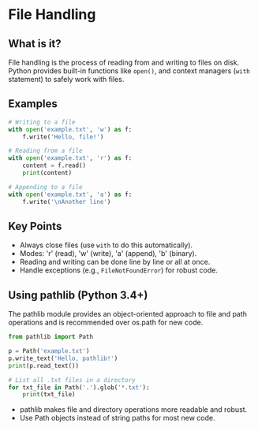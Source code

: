 # File Handling

## What is it?

File handling is the process of reading from and writing to files on disk. Python provides built-in functions like `open()`, and context managers (`with` statement) to safely work with files.

## Examples

```python
# Writing to a file
with open('example.txt', 'w') as f:
    f.write('Hello, file!')

# Reading from a file
with open('example.txt', 'r') as f:
    content = f.read()
    print(content)

# Appending to a file
with open('example.txt', 'a') as f:
    f.write('\nAnother line')
```

## Key Points

- Always close files (use `with` to do this automatically).
- Modes: 'r' (read), 'w' (write), 'a' (append), 'b' (binary).
- Reading and writing can be done line by line or all at once.
- Handle exceptions (e.g., `FileNotFoundError`) for robust code.

## Using pathlib (Python 3.4+)

The pathlib module provides an object-oriented approach to file and path operations and is recommended over os.path for new code.

```python
from pathlib import Path

p = Path('example.txt')
p.write_text('Hello, pathlib!')
print(p.read_text())

# List all .txt files in a directory
for txt_file in Path('.').glob('*.txt'):
    print(txt_file)
```

- pathlib makes file and directory operations more readable and robust.
- Use Path objects instead of string paths for most new code.

